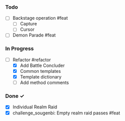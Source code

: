 ### Todo

- [ ] Backstage operation #feat
    - [ ] Capture
    - [ ] Cursor
- [ ] Demon Parade #feat

### In Progress

- [ ] Refactor #refactor
    - [x] Add Battle Concluder
    - [x] Common templates
    - [x] Template dictionary
    - [ ] Add method comments

### Done ✓

- [x] Individual Realm Raid
- [x] challenge_sougenbi: Empty realm raid passes #feat 